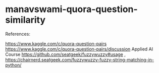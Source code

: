 # manavswami-quora-question-similarity



References:


https://www.kaggle.com/c/quora-question-pairs
https://www.kaggle.com/c/quora-question-pairs/discussion
Applied AI Course
https://github.com/seatgeek/fuzzywuzzy#usage ,
https://chairnerd.seatgeek.com/fuzzywuzzy-fuzzy-string-matching-in-python/

